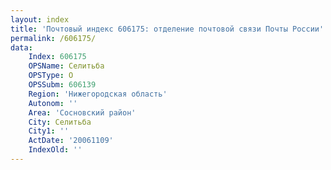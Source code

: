 ```yaml
---
layout: index
title: 'Почтовый индекс 606175: отделение почтовой связи Почты России'
permalink: /606175/
data:
    Index: 606175
    OPSName: Селитьба
    OPSType: О
    OPSSubm: 606139
    Region: 'Нижегородская область'
    Autonom: ''
    Area: 'Сосновский район'
    City: Селитьба
    City1: ''
    ActDate: '20061109'
    IndexOld: ''
---
```

